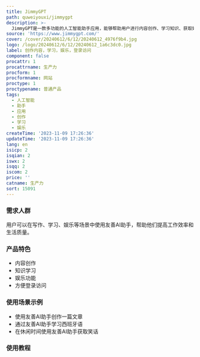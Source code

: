 ```yaml
---
title: JimmyGPT
path: quweiyouxi/jimmygpt
description: >-
  JimmyGPT是一款多功能的人工智能助手应用，能够帮助用户进行内容创作、学习知识、获取娱乐，以及方便的登录访问各种服务。该应用提供了写作、学习、娱乐等多种功能，用户可以通过它进行求助、娱乐和学习，提高工作效率和生活质量。友善AI助手以友好的界面和强大的功能为用户提供全方位的智能服务。
source: 'https://www.jimmygpt.com/'
cover: /cover/20240612/6/12/20240612_4976f9b4.jpg
logo: /logo/20240612/6/12/20240612_1a6c3dc0.jpg
label: 创作内容，学习，娱乐，登录访问
component: false
procattr: 1
procattrname: 生产力
procform: 1
procformname: 网站
proctype: 1
proctypename: 普通产品
tags:
  - 人工智能
  - 助手
  - 应用
  - 创作
  - 学习
  - 娱乐
createTime: '2023-11-09 17:26:36'
updateTime: '2023-11-09 17:26:36'
lang: en
isicp: 2
isqian: 2
iswx: 2
isqq: 2
iscom: 2
price: ''
catname: 生产力
sort: 15091
---
```




### 需求人群
用户可以在写作、学习、娱乐等场景中使用友善AI助手，帮助他们提高工作效率和生活质量。

### 产品特色
- 内容创作
- 知识学习
- 娱乐功能
- 方便登录访问

### 使用场景示例
- 使用友善AI助手创作一篇文章
- 通过友善AI助手学习西班牙语
- 在休闲时间使用友善AI助手获取笑话

### 使用教程


  

